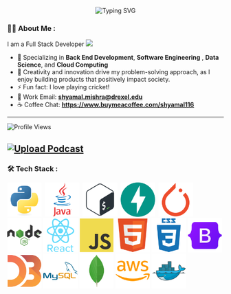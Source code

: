 







<p align=center>
<img src="https://readme-typing-svg.herokuapp.com?&lines=Hi+there++%F0%9F%91%8B;I+am+Shyamal+Mishra" alt="Typing SVG" />
</p>





### :man_technologist: About Me :
I am a Full Stack Developer <img src="https://media.giphy.com/media/WUlplcMpOCEmTGBtBW/giphy.gif" width="30"> 

- 🤩 Specializing in **Back End Development**, **Software Engineering** , **Data Science**, and **Cloud Computing**
-  :seedling: Creativity and innovation drive my problem-solving approach, as I enjoy building products that positively impact society.
- ⚡️ Fun fact: I love playing cricket!
- 📧 Work Email: **shyamal.mishra@drexel.edu**
- ☕ Coffee Chat: **https://www.buymeacoffee.com/shyamal116**

---

![Profile Views](https://komarev.com/ghpvc/?username=shyamal11)


[![Upload Podcast](https://github.com/shyamal11/PodcastCreatorUploader/actions/workflows/podcast.yml/badge.svg)](https://github.com/shyamal11/PodcastCreatorUploader/actions/workflows/podcast.yml)
---

### :hammer_and_wrench: Tech Stack :

<div>
  <img src="https://github.com/devicons/devicon/blob/master/icons/python/python-original.svg" title="Python" alt="Python" width="80" height="80"/>&nbsp;
  <img src="https://github.com/devicons/devicon/blob/master/icons/java/java-original-wordmark.svg" title="Java" alt="Java" width="80" height="80"/>&nbsp;
  <img src="https://github.com/devicons/devicon/blob/master/icons/bash/bash-original.svg" title="Bash" alt="Bash" width="80" height="80"/>&nbsp;
<img src="https://github.com/devicons/devicon/blob/master/icons/fastapi/fastapi-original.svg" title="FASTApi" alt="FASTApi" width="80" height="80"/>&nbsp;
<img src="https://github.com/devicons/devicon/blob/master/icons/pytorch/pytorch-original.svg" title="Pytorch" alt="Pytorch" width="80" height="80"/>&nbsp;



<img src="https://github.com/devicons/devicon/blob/master/icons/nodejs/nodejs-original-wordmark.svg" title="NodeJS" alt="NodeJS" width="80" height="80"/>



<img src="https://github.com/devicons/devicon/blob/master/icons/react/react-original-wordmark.svg" title="React.js" alt="React.js" width="80" height="80"/>

<img src="https://github.com/devicons/devicon/blob/master/icons/javascript/javascript-original.svg" title="JavaScript" alt="JavaScript" width="80" height="80"/>

<img src="https://github.com/devicons/devicon/blob/master/icons/html5/html5-original.svg" title="HTML5" alt="HTML5" width="80" height="80"/>

<img src="https://github.com/devicons/devicon/blob/master/icons/css3/css3-plain-wordmark.svg"  title="CSS3" alt="CSS3" width="80" height="80"/>

<img src="https://github.com/devicons/devicon/blob/master/icons/bootstrap/bootstrap-original.svg" title="Bootstrap" alt="Bootstrap" width="80" height="80"/>



<img src="https://github.com/devicons/devicon/blob/master/icons/d3js/d3js-original.svg" title="D3.js" alt="D3.js" width="80" height="80"/>


<img src="https://github.com/devicons/devicon/blob/master/icons/mysql/mysql-original-wordmark.svg" title="MySQL"  alt="MySQL" width="80" height="80"/>

<img src="https://github.com/devicons/devicon/blob/master/icons/mongodb/mongodb-original.svg" title="MongoDB"  alt="MongoDB" width="80" height="80"/>

<img src="https://github.com/devicons/devicon/blob/master/icons/amazonwebservices/amazonwebservices-plain-wordmark.svg" title="AWS" alt="AWS" width="80" height="80"/>

<img src="https://github.com/devicons/devicon/blob/master/icons/docker/docker-original.svg" title="Docker" alt="Docker" width="80" height="80"/>

</div>



